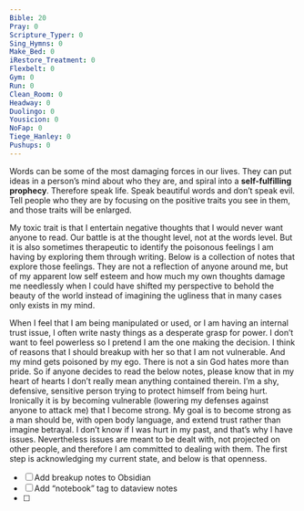 ```yaml
---
Bible: 20
Pray: 0
Scripture_Typer: 0
Sing_Hymns: 0
Make_Bed: 0
iRestore_Treatment: 0
Flexbelt: 0
Gym: 0
Run: 0
Clean_Room: 0
Headway: 0
Duolingo: 0
Yousicion: 0
NoFap: 0
Tiege_Hanley: 0
Pushups: 0
---
```


Words can be some of the most damaging forces in our lives. They can put ideas in a person’s mind about who they are, and spiral into a **self-fulfilling prophecy**. Therefore speak life. Speak beautiful words and don’t speak evil. Tell people who they are by focusing on the positive traits you see in them, and those traits will be enlarged.

My toxic trait is that I entertain negative thoughts that I would never want anyone to read. Our battle is at the thought level, not at the words level. But it is also sometimes therapeutic to identify the poisonous feelings I am having by exploring them through writing. Below is a collection of notes that explore those feelings. They are not a reflection of anyone around me, but of my apparent low self esteem and how much my own thoughts damage me needlessly when I could have shifted my perspective to behold the beauty of the world instead of imagining the ugliness that in many cases only exists in my mind.

When I feel that I am being manipulated or used, or I am having an internal trust issue, I often write nasty things as a desperate grasp for power. I don’t want to feel powerless so I pretend I am the one making the decision. I think of reasons that I should breakup with her so that I am not vulnerable. And my mind gets poisoned by my ego. There is not a sin God hates more than pride. So if anyone decides to read the below notes, please know that in my heart of hearts I don’t really mean anything contained therein. I’m a shy, defensive, sensitive person trying to protect himself from being hurt. Ironically it is by becoming vulnerable (lowering my defenses against anyone to attack me) that I become strong. My goal is to become strong as a man should be, with open body language, and extend trust rather than imagine betrayal. I don’t know if I was hurt in my past, and that’s why I have issues. Nevertheless issues are meant to be dealt with, not projected on other people, and therefore I am committed to dealing with them. The first step is acknowledging my current state, and below is that openness.

- [ ] Add breakup notes to Obsidian
- [ ] Add “notebook” tag to dataview notes
- [ ] 